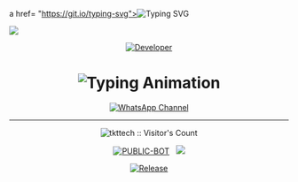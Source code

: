 a href= "https://git.io/typing-svg"><img src="https://readme-typing-svg.demolab.com?font=Black+Ops+One&size=100&pause=1000&color=8A2BE2&center=true&width=1000&height=200&lines=MASTER-IP-MD" alt="Typing SVG" /></a>
  </div>
<a><img src='https://files.catbox.moe/1cp4yq.jpeg'/></a>

<p align="center">
  <a href="https://github.com/tkttech"><img title="Developer" src="https://img.shields.io/badge/Author-MASTER-IP_MD%20MD-FF00FF.svg?style=big-square&logo=github" /></a>
</p>

<div align="center">

<h1 align="center">
  <img src="https://readme-typing-svg.herokuapp.com?font=Fira+Code&size=25&duration=3000&color=00FF00&background=000000&center=true&vCenter=true&width=600&lines=⚡+MASTER-IP_MD+MD+BETTER+OPTION;🔥+The+Most+Powerful+WhatsApp+Bot;💻+created+by+TAFADZWA+TKT;🚀+TKT-CYBER+V5+Solutions;🌈+Fast+⚡+Secure+🔒+Reliable+✅" alt="Typing Animation">
</h1>
  
[![WhatsApp Channel](https://img.shields.io/badge/Join-WhatsApp%20Channel-9ACD32?style=big-square&logo=whatsapp)](https://whatsapp.com/channel/0029Vb5vbMM0LKZJi9k4ED1a)
</div>

---------

 <p align="center"><img src="https://profile-counter.glitch.me/{TAFADZWA-TKT}/count.svg" alt="tkttech :: Visitor's Count" old_src="https://profile-counter.glitch.me/{TAFADZWA-TKT}/count.svg" /></p>


<p align="center">
<a href="https://github.com/tkttech"><img title="PUBLIC-BOT" src="https://img.shields.io/static/v1?label=Language&message=English&style=square&color=darkpink"></a> &nbsp;
  <img src="https://komarev.com/ghpvc/?username=MASTER_IP-MD-V4.02&label=VIEWS&style=square&color=blue" />
</p>
</p> 

<p align="center">
  <a href="https://github.com/tkttech/MASTER-IP_MD"><img title="Release" src="https://img.shields.io/badge/Release-beta%20v5-cyan.svg?style=for-the-badge&logo=aqua" /></a>
</
